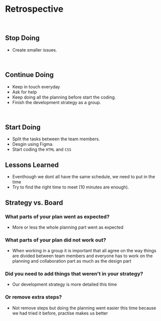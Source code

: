 # Retrospective

​

## Stop Doing

- Create smaller issues.

​

## Continue Doing

- Keep in touch everyday
- Ask for help
- Keep doing all the planning before start the coding.
- Finish the development strategy as a group.

​

## Start Doing

- Split the tasks between the team members.
- Desgin using Figma.
- Start coding the `HTML` and `CSS`
​

## Lessons Learned

- Eventhough we dont all have the same schedule, we need to put in the time
- Try to find the right time to meet (10 minutes are enough).

## Strategy vs. Board

### What parts of your plan went as expected?

- More or less the whole planning part went as expected

### What parts of your plan did not work out?

- When working in a group it is important that all agree on the way things are
divided between team members and everyone has to work on the planning and
collaboration part as much as the design part

### Did you need to add things that weren't in your strategy?

- Our development strategy is more detailed this time

### Or remove extra steps?

- Not remove steps but doing the planning went easier this time because we had
tried it before, practise makes us better
